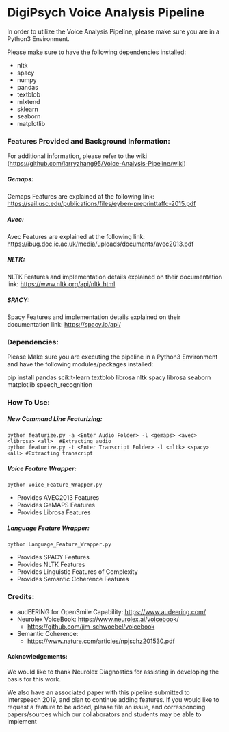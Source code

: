 # DigiPsych Voice Analysis Pipeline

In order to utilize the Voice Analysis Pipeline, please make sure you are in a
Python3 Environment.

Please make sure to have the following dependencies installed:
- nltk
- spacy
- numpy
- pandas
- textblob
- mlxtend
- sklearn
- seaborn
- matplotlib

### Features Provided and Background Information:
For additional information, please refer to the wiki (https://github.com/larryzhang95/Voice-Analysis-Pipeline/wiki)

##### Gemaps:
Gemaps Features are explained at the following link:
https://sail.usc.edu/publications/files/eyben-preprinttaffc-2015.pdf

##### Avec:
Avec Features are explained at the following link:
https://ibug.doc.ic.ac.uk/media/uploads/documents/avec2013.pdf

##### NLTK:
NLTK Features and implementation details explained on their documentation link:
https://www.nltk.org/api/nltk.html

##### SPACY:
Spacy Features and implementation details explained on their documentation link:
https://spacy.io/api/

### Dependencies:

Please Make sure you are executing the pipeline in a Python3 Environment and have the following modules/packages installed:

pip install pandas scikit-learn textblob librosa nltk spacy librosa seaborn matplotlib speech_recognition


### How To Use:

##### New Command Line Featurizing: 
```
python featurize.py -a <Enter Audio Folder> -l <gemaps> <avec> <librosa> <all>  #Extracting audio 
python featurize.py -t <Enter Transcript Folder> -l <nltk> <spacy> <all> #Extracting transcript
```
##### Voice Feature Wrapper:
```
python Voice_Feature_Wrapper.py
```
- Provides AVEC2013 Features
- Provides GeMAPS Features
- Provides Librosa Features

##### Language Feature Wrapper:
```
python Language_Feature_Wrapper.py
```
- Provides SPACY Features
- Provides NLTK Features
- Provides Linguistic Features of Complexity
- Provides Semantic Coherence Features

### Credits:
- audEERING for OpenSmile Capability: https://www.audeering.com/
- Neurolex VoiceBook: https://www.neurolex.ai/voicebook/
    - https://github.com/jim-schwoebel/voicebook
- Semantic Coherence:
    - https://www.nature.com/articles/npjschz201530.pdf

#### Acknowledgements:
We would like to thank Neurolex Diagnostics for assisting in developing the basis for this work. 

We also have an associated paper with this pipeline submitted to Interspeech 2019, and plan to continue adding features. If you would like to request a feature to be added, please file an issue, and corresponding papers/sources which our collaborators and students may be able to implement
